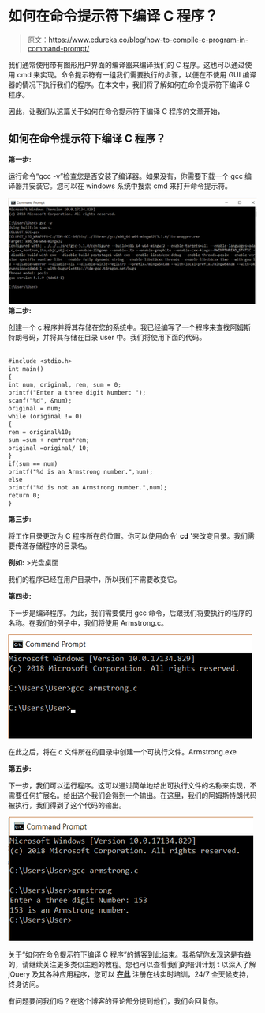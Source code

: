 # 如何在命令提示符下编译 C 程序？

> 原文：<https://www.edureka.co/blog/how-to-compile-c-program-in-command-prompt/>

我们通常使用带有图形用户界面的编译器来编译我们的 C 程序。这也可以通过使用 cmd 来实现。命令提示符有一组我们需要执行的步骤，以便在不使用 GUI 编译器的情况下执行我们的程序。在本文中，我们将了解如何在命令提示符下编译 C 程序。

因此，让我们从这篇关于如何在命令提示符下编译 C 程序的文章开始，

## **如何在命令提示符下编译 C 程序？**

**第一步:**

运行命令“gcc -v”检查您是否安装了编译器。如果没有，你需要下载一个 gcc 编译器并安装它。您可以在 windows 系统中搜索 cmd 来打开命令提示符。

**![Output - How to Compile C Program In CMD - Edureka](img/c1a23c5a164a680a32437c308ecbdda4.png)第二步:**

创建一个 c 程序并将其存储在您的系统中。我已经编写了一个程序来查找阿姆斯特朗号码，并将其存储在目录 user 中。我们将使用下面的代码。

```

#include <stdio.h>
int main()
{
int num, original, rem, sum = 0;
printf("Enter a three digit Number: ");
scanf("%d", &num);
original = num;
while (original != 0)
{
rem = original%10;
sum =sum + rem*rem*rem;
original =original/ 10;
}
if(sum == num)
printf("%d is an Armstrong number.",num);
else
printf("%d is not an Armstrong number.",num);
return 0;
}

```

**第三步:**

将工作目录更改为 C 程序所在的位置。你可以使用命令' **cd** '来改变目录。我们需要传递存储程序的目录名。

**例如:** >光盘桌面

我们的程序已经在用户目录中，所以我们不需要改变它。

**第四步:**

下一步是编译程序。为此，我们需要使用 gcc 命令，后跟我们将要执行的程序的名称。在我们的例子中，我们将使用 Armstrong.c。

![Output - How to Compile C Program In CMD - Edureka](img/5f0859ae17f6f3d128d96ecfe3282973.png)

在此之后，将在 c 文件所在的目录中创建一个可执行文件。Armstrong.exe

**第五步:**

下一步，我们可以运行程序。这可以通过简单地给出可执行文件的名称来实现，不需要任何扩展名。给出这个我们会得到一个输出。在这里，我们的阿姆斯特朗代码被执行，我们得到了这个代码的输出。

![Output - How to Compile C Program In CMD - Edureka](img/708cc942b0406006cf7f5ce46279ec28.png)

关于“如何在命令提示符下编译 C 程序”的博客到此结束。我希望你发现这是有益的，请继续关注更多类似主题的教程。您也可以查看我们的培训计划 t 以深入了解 jQuery 及其各种应用程序，您可以 [**在此**](https://www.edureka.co/masters-program/full-stack-developer-training) 注册在线实时培训，24/7 全天候支持，终身访问。

有问题要问我们吗？在这个博客的评论部分提到他们，我们会回复你。